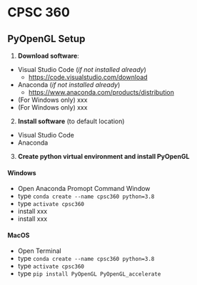# CPSC 360
## PyOpenGL Setup
1. **Download software**:
  - Visual Studio Code (*if not installed already*)
    - https://code.visualstudio.com/download
  - Anaconda (*if not installed already*)
    - https://www.anaconda.com/products/distribution
  - (For Windows only) xxx
  - (For Windows only) xxx
2. **Install software** (to default location)
  - Visual Studio Code
  - Anaconda
3. **Create python virtual environment and install PyOpenGL**
#### Windows
  - Open Anaconda Promopt Command Window
  - type `conda create --name cpsc360 python=3.8`
  - type `activate cpsc360`
  - install xxx 
  - install xxx
#### MacOS
  - Open Terminal
  - type `conda create --name cpsc360 python=3.8`
  - type `activate cpsc360`
  - type `pip install PyOpenGL PyOpenGL_accelerate`
